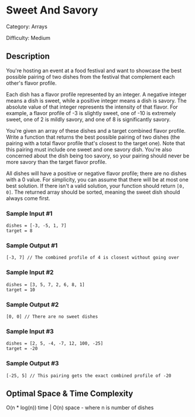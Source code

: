 # Sweet And Savory

Category: Arrays

Difficulty: Medium

## Description

  You're hosting an event at a food festival and want to showcase the best
possible pairing of two dishes from the festival that complement each
other's flavor profile.


  Each dish has a flavor profile represented by an integer. A negative integer
means a dish is sweet, while a positive integer means a dish is savory. The
absolute value of that integer represents the intensity of that flavor. For
example, a flavor profile of -3 is slightly sweet, one of -10 is extremely
sweet, one of 2 is mildly savory, and one of 8 is significantly savory.


  You're given an array of these dishes and a target combined flavor profile.
Write a function that returns the best possible pairing of two dishes (the
pairing with a total flavor profile that's closest to the target one). Note
that this pairing must include one sweet and one savory dish. You're also
concerned about the dish being too savory, so your pairing should never be
more savory than the target flavor profile.


  All dishes will have a positive or negative flavor profile; there are no
dishes with a 0 value. For simplicity, you can assume that there will be at
most one best solution. If there isn't a valid solution, your function
should return `[0, 0]`. The returned array should be sorted,
meaning the sweet dish should always come first.


  
### Sample Input #1
  ```
dishes = [-3, -5, 1, 7]   
target = 8
```
  
### Sample Output #1
  ```
[-3, 7] // The combined profile of 4 is closest without going over
```

  
### Sample Input #2
  ```
dishes = [3, 5, 7, 2, 6, 8, 1]  
target = 10
```
  
### Sample Output #2
  ```
[0, 0] // There are no sweet dishes
```

  
### Sample Input #3
  ```
dishes = [2, 5, -4, -7, 12, 100, -25]  
target = -20
```
  
### Sample Output #3
  ```
[-25, 5] // This pairing gets the exact combined profile of -20
```

## Optimal Space & Time Complexity

O(n * log(n)) time | O(n) space - where n is number of dishes
